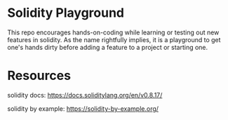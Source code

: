 # Solidity Playground

This repo encourages hands-on-coding while learning or testing out new features in solidity. As the name rightfully implies, it is a playground to get one's hands dirty before adding a feature to a project or starting one.

# Resources

solidity docs: https://docs.soliditylang.org/en/v0.8.17/

solidity by example: https://solidity-by-example.org/

